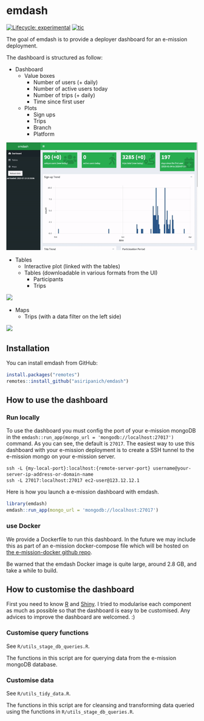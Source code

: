
<!-- README.md is generated from README.Rmd. Please edit that file -->

# emdash

<!-- badges: start -->

[![Lifecycle:
experimental](https://img.shields.io/badge/lifecycle-experimental-orange.svg)](https://www.tidyverse.org/lifecycle/#experimental)
[![tic](https://github.com/asiripanich/emdash/workflows/tic/badge.svg?branch=master)](https://github.com/asiripanich/emdash/actions)
<!-- badges: end -->

The goal of emdash is to provide a deployer dashboard for an e-mission
deployment.

The dashboard is structured as follow:

  - Dashboard
      - Value boxes
          - Number of users (+ daily)
          - Number of active users today
          - Number of trips (+ daily)
          - Time since first user
      - Plots
          - Sign ups
          - Trips
          - Branch
          - Platform

<img src="man/figures/emdash_dashboard.gif" ></img>

  - Tables
      - Interactive plot (linked with the tables)
      - Tables (downloadable in various formats from the UI)
          - Participants
          - Trips

<img src="man/figures/emdash_tables.gif" ></img>

  - Maps
      - Trips (with a data filter on the left side)

<img src="man/figures/emdash_map.gif" ></img>

## Installation

You can install emdash from GitHub:

``` r
install.packages("remotes")
remotes::install_github("asiripanich/emdash")
```

## How to use the dashboard

### Run locally

To use the dashboard you must config the port of your e-mission mongoDB
in the `emdash::run_app(mongo_url = 'mongodb://localhost:27017')`
command. As you can see, the default is `27017`. The easiest way to use
this dashboard with your e-mission deployment is to create a SSH tunnel
to the e-mission mongo on your e-mission server.

``` ssh
ssh -L {my-local-port}:localhost:{remote-server-port} username@your-server-ip-address-or-domain-name
ssh -L 27017:localhost:27017 ec2-user@123.12.12.1
```

Here is how you launch a e-mission dashboard with emdash.

``` r
library(emdash)
emdash::run_app(mongo_url = 'mongodb://localhost:27017')
```

### use Docker

We provide a Dockerfile to run this dashboard. In the future we may
include this as part of an e-mission docker-compose file which will be
hosted on [the e-mission-docker github
repo](https://github.com/e-mission/e-mission-docker).

Be warned that the emdash Docker image is quite large, around 2.8 GB,
and take a while to build.

## How to customise the dashboard

First you need to know [R](https://www.r-project.org/) and
[Shiny](https://shiny.rstudio.com/). I tried to modularise each
component as much as possible so that the dashboard is easy to be
customised. Any advices to improve the dashboard are welcomed. :)

### Customise query functions

See `R/utils_stage_db_queries.R`.

The functions in this script are for querying data from the e-mission
mongoDB database.

### Customise data

See `R/utils_tidy_data.R`.

The functions in this script are for cleansing and transforming data
queried using the functions in `R/utils_stage_db_queries.R`.
